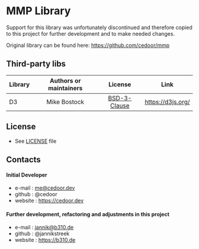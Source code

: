 # MMP Library
Support for this library was unfortunately discontinued and therefore copied to this project for further development and to make needed changes.

Original library can be found here: https://github.com/cedoor/mmp


## Third-party libs

| Library           | Authors or maintainers               | License    | Link |
|-------------------|:------------------------------------:|:----------:|:----:|
| D3 | Mike Bostock | [BSD-3-Clause](https://github.com/d3/d3/blob/master/LICENSE) | https://d3js.org/ |

## License
* See [LICENSE](https://github.com/cedoor/mmp/blob/master/LICENSE) file

## Contacts
#### Initial Developer
* e-mail : me@cedoor.dev
* github : @cedoor
* website : https://cedoor.dev

#### Further development, refactoring and adjustments in this project

* e-mail : jannik@b310.de
* github : @jannikstreek
* website : https://b310.de

